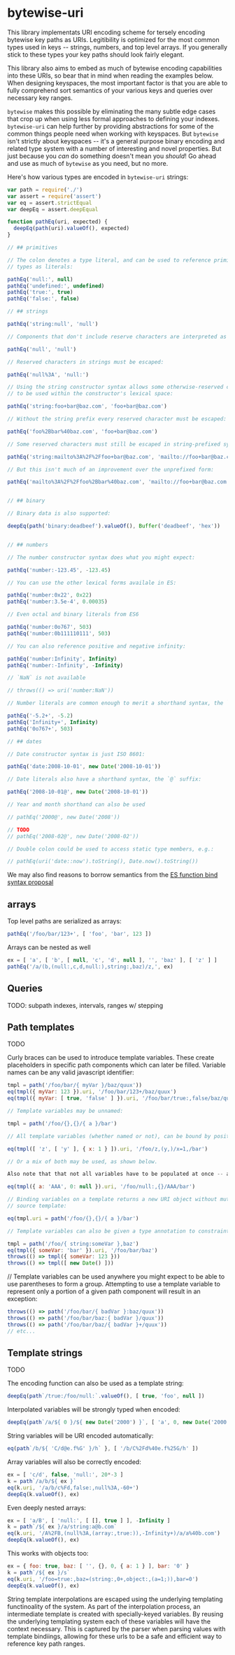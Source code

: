 # bytewise-uri

This library implementats URI encoding scheme for tersely encoding bytewise key paths as URIs. Legitibility is optimized for the most common types used in keys -- strings, numbers, and top level arrays. If you generally stick to these types your key paths should look fairly elegant.

This library also aims to embed as much of bytewise encoding capabilities into these URIs, so bear that in mind when reading the examples below. When designing keyspaces, the most important factor is that you are able to fully comprehend sort semantics of your various keys and queries over necessary key ranges.

`bytewise` makes this possible by eliminating the many subtle edge cases that crop up when using less formal approaches to defining your indexes. `bytewise-uri` can help further by providing abstractions for some of the common things people need when working with keyspaces. But `bytewise` isn't strictly about keyspaces -- it's a general purpose binary encoding and related type system with a number of interesting and novel properties. But just because you *can* do something doesn't mean you *should*! Go ahead and use as much of `bytewise` as you need, but no more.

Here's how various types are encoded in `bytewise-uri` strings:

```js
var path = require('./')
var assert = require('assert')
var eq = assert.strictEqual
var deepEq = assert.deepEqual

function pathEq(uri, expected) {
  deepEq(path(uri).valueOf(), expected)
}

// ## primitives

// The colon denotes a type literal, and can be used to reference primitive
// types as literals:

pathEq('null:', null)
pathEq('undefined:', undefined)
pathEq('true:', true)
pathEq('false:', false)

// ## strings

pathEq('string:null', 'null')

// Components that don't include reserve characters are interpreted as strings:

pathEq('null', 'null')

// Reserved characters in strings must be escaped:

pathEq('null%3A', 'null:')

// Using the string constructor syntax allows some otherwise-reserved characters
// to be used within the constructor's lexical space:

pathEq('string:foo+bar@baz.com', 'foo+bar@baz.com')

// Without the string prefix every reserved character must be escaped:

pathEq('foo%2Bbar%40baz.com', 'foo+bar@baz.com')

// Some reserved characters must still be escaped in string-prefixed syntax:

pathEq('string:mailto%3A%2F%2Ffoo+bar@baz.com', 'mailto://foo+bar@baz.com')

// But this isn't much of an improvement over the unprefixed form:

pathEq('mailto%3A%2F%2Ffoo%2Bbar%40baz.com', 'mailto://foo+bar@baz.com')


// ## binary

// Binary data is also supported:

deepEq(path('binary:deadbeef').valueOf(), Buffer('deadbeef', 'hex'))


// ## numbers

// The number constructor syntax does what you might expect:

pathEq('number:-123.45', -123.45)

// You can use the other lexical forms availale in ES:

pathEq('number:0x22', 0x22)
pathEq('number:3.5e-4', 0.00035)

// Even octal and binary literals from ES6

pathEq('number:0o767', 503)
pathEq('number:0b111110111', 503)

// You can also reference positive and negative infinity:

pathEq('number:Infinity', Infinity)
pathEq('number:-Infinity', -Infinity)

// `NaN` is not available

// throws(() => uri('number:NaN'))

// Number literals are common enough to merit a shorthand syntax, the `+` suffix:

pathEq('-5.2+', -5.2)
pathEq('Infinity+', Infinity)
pathEq('0o767+', 503)

// ## dates

// Date constructor syntax is just ISO 8601:

pathEq('date:2008-10-01', new Date('2008-10-01'))

// Date literals also have a shorthand syntax, the `@` suffix:

pathEq('2008-10-01@', new Date('2008-10-01'))

// Year and month shorthand can also be used

// pathEq('2000@', new Date('2008'))

// TODO
// pathEq('2008-02@', new Date('2008-02'))

// Double colon could be used to access static type members, e.g.:

// pathEq(uri('date::now').toString(), Date.now().toString())
```

We may also find reasons to borrow semantics from the [ES function bind syntax proposal](https://github.com/zenparsing/es-function-bind)


## arrays

Top level paths are serialized as arrays:

```js
pathEq('/foo/bar/123+', [ 'foo', 'bar', 123 ])
```

Arrays can be nested as well

```js
ex = [ 'a', [ 'b', [ null, 'c', 'd', null ], '', 'baz' ], [ 'z' ] ]
pathEq('/a/(b,(null:,c,d,null:),string:,baz)/z,', ex)
```

## Queries

TODO: subpath indexes, intervals, ranges w/ stepping


## Path templates

TODO

Curly braces can be used to introduce template variables. These create placeholders in specific path components which can later be filled. Variable names can be any valid javascript identifier:

```js
tmpl = path('/foo/bar/{ myVar }/baz/quux'))
eq(tmpl({ myVar: 123 }).uri, '/foo/bar/123+/baz/quux')
eq(tmpl({ myVar: [ true, 'false' ] }).uri, '/foo/bar/true:,false/baz/quux')

// Template variables may be unnamed:

tmpl = path('/foo/{},{}/{ a }/bar')

// All template variables (whether named or not), can be bound by position too:

eq(tmpl([ 'z', [ 'y' ], { x: 1 } ]).uri, '/foo/z,(y,)/x=1,/bar')

// Or a mix of both may be used, as shown below.

Also note that that not all variables have to be populated at once -- any unbound variables carry over to the newly generated uri instance:

eq(tmpl({ a: 'AAA', 0: null }).uri, '/foo/null:,{}/AAA/bar')

// Binding variables on a template returns a new URI object without mutating the
// source template:

eq(tmpl.uri = path('/foo/{},{}/{ a }/bar')

// Template variables can also be given a type annotation to constraint the range of legal values that it may be bound to:

tmpl = path('/foo/{ string:someVar },baz')
eq(tmpl({ someVar: 'bar' }).uri, '/foo/bar/baz')
throws(() => tmpl({ someVar: 123 }))
throws(() => tmpl([ new Date() ]))
```

// Template variables can be used anywhere you might expect to be able to use parentheses to form a group. Attempting to use a template variable to represent only a portion of a given path component will result in an exception:

```js
throws(() => path('/foo/bar/{ badVar }:baz/quux'))
throws(() => path('/foo/bar/baz:{ badVar }/quux'))
throws(() => path('/foo/bar/baz/{ badVar }+/quux'))
// etc...
```


## Template strings
TODO

The encoding function can also be used as a template string:

```js
deepEq(path`/true:/foo/null:`.valueOf(), [ true, 'foo', null ])
```

Interpolated variables will be strongly typed when encoded:

```js
deepEq(path`/a/${ 0 }/${ new Date('2000') }`, [ 'a', 0, new Date('2000') ] }
```

String variables will be URI encoded automatically:

```js
eq(path`/b/${ 'C/d@e.f%G' }/h` }, [ '/b/C%2Fd%40e.f%25G/h' ])
```

Array variables will also be correctly encoded:

```js
ex = [ 'c/d', false, 'null:', 20*-3 ]
k = path`/a/b/${ ex }`
eq(k.uri, '/a/b/c%Fd,false:,null%3A,-60+')
deepEq(k.valueOf(), ex)
```

Even deeply nested arrays:

```js
ex = [ 'a/B', [ 'null:', [ [], true ] ], -Infinity ]
k = path`/${ ex }/a/string:a@b.com`
eq(k.uri, '/A%2FB,(null%3A,(array:,true:)),-Infinity+)/a/a%40b.com')
deepEq(k.valueOf(), ex)
```

This works with objects too:

```js
ex = { foo: true, baz: [ '', {}, 0, { a: 1 } ], bar: '0' }
k = path`/${ ex }/s`
eq(k.uri, '/foo=true:,baz=(string:,0+,object:,(a=1;)),bar=0')
deepEq(k.valueOf(), ex)
```

String template interpolations are escaped using the underlying templating functinoality of the system. As part of the interpolation process, an intermediate template is created with specially-keyed variables. By reusing the underlying templating system each of these variables will have the context necessary. This is captured by the parser when parsing values with template bindiings, allowing for these urls to be a safe and efficient way to reference key path ranges.

